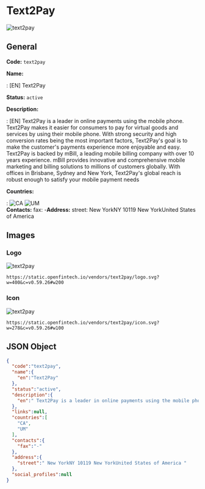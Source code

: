 
# Text2Pay 
![text2pay](https://static.openfintech.io/vendors/text2pay/logo.svg?w=400&c=v0.59.26#w200)  

## General 
 
**Code:** `text2pay` 
 
**Name:** 
 
:	[EN] Text2Pay 
 
**Status:** `active` 
 
**Description:** 
 
: [EN]  Text2Pay is a leader in online payments using the mobile phone. Text2Pay makes it easier for consumers to pay for virtual goods and services by using their mobile phone. With strong security and high conversion rates being the most important factors, Text2Pay's goal is to make the customer's payments experience more enjoyable and easy. Text2Pay is backed by mBill, a leading mobile billing company with over 10 years experience. mBill provides innovative and comprehensive mobile marketing and billing solutions to millions of customers globally. With offices in Brisbane, Sydney and New York, Text2Pay's global reach is robust enough to satisfy your mobile payment needs  
 
 
**Countries:** 
 
:	![CA](https://cdnjs.cloudflare.com/ajax/libs/flag-icon-css/3.3.0/flags/4x3/ca.svg#w24) 	![UM](https://cdnjs.cloudflare.com/ajax/libs/flag-icon-css/3.3.0/flags/4x3/um.svg#w24)  
**Contacts:** 
fax: -**Address:** 
street:  New YorkNY 10119 New YorkUnited States of America  

## Images 

### Logo 
 
![text2pay](https://static.openfintech.io/vendors/text2pay/logo.svg?w=400&c=v0.59.26#w200)  

```
https://static.openfintech.io/vendors/text2pay/logo.svg?w=400&c=v0.59.26#w200
```  

### Icon 
 
![text2pay](https://static.openfintech.io/vendors/text2pay/icon.svg?w=278&c=v0.59.26#w100)  

```
https://static.openfintech.io/vendors/text2pay/icon.svg?w=278&c=v0.59.26#w100
```  

## JSON Object 

```json
{
  "code":"text2pay",
  "name":{
    "en":"Text2Pay"
  },
  "status":"active",
  "description":{
    "en":" Text2Pay is a leader in online payments using the mobile phone. Text2Pay makes it easier for consumers to pay for virtual goods and services by using their mobile phone. With strong security and high conversion rates being the most important factors, Text2Pay's goal is to make the customer's payments experience more enjoyable and easy. Text2Pay is backed by mBill, a leading mobile billing company with over 10 years experience. mBill provides innovative and comprehensive mobile marketing and billing solutions to millions of customers globally. With offices in Brisbane, Sydney and New York, Text2Pay's global reach is robust enough to satisfy your mobile payment needs "
  },
  "links":null,
  "countries":[
    "CA",
    "UM"
  ],
  "contacts":{
    "fax":"-"
  },
  "address":{
    "street":" New YorkNY 10119 New YorkUnited States of America "
  },
  "social_profiles":null
}
```  
